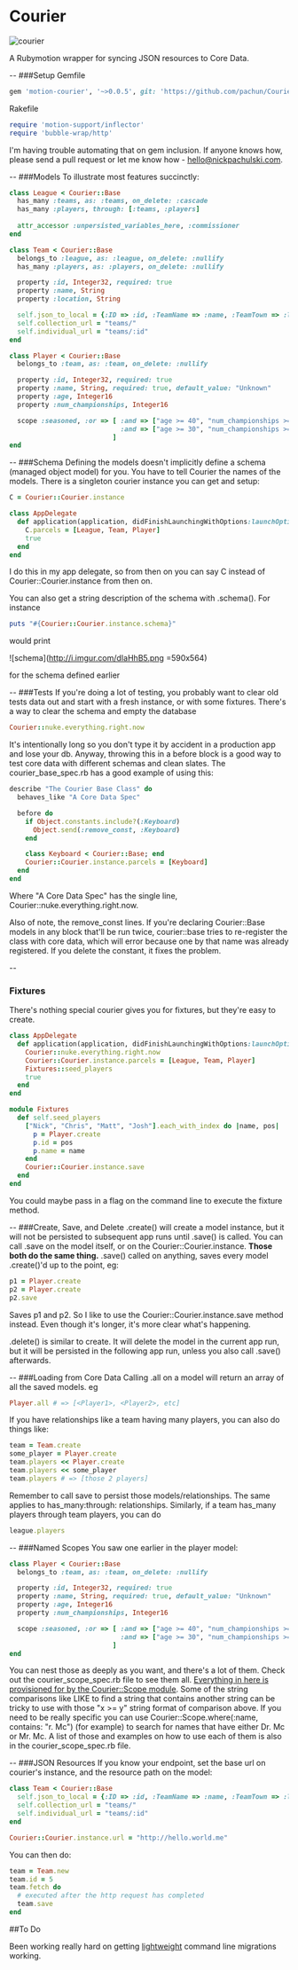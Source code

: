 # Courier
![courier](http://i.imgur.com/oPRkxzL.png)

A Rubymotion wrapper for syncing JSON resources to Core Data.

--
###Setup
Gemfile

```ruby
gem 'motion-courier', '~>0.0.5', git: 'https://github.com/pachun/Courier'
```

Rakefile

```ruby
require 'motion-support/inflector'
require 'bubble-wrap/http'
```

I'm having trouble automating that on gem inclusion. If anyone knows how, please send a pull request or let me know how - hello@nickpachulski.com.

--
###Models
To illustrate most features succinctly:

```ruby
class League < Courier::Base
  has_many :teams, as: :teams, on_delete: :cascade
  has_many :players, through: [:teams, :players]
  
  attr_accessor :unpersisted_variables_here, :commissioner
end

class Team < Courier::Base
  belongs_to :league, as: :league, on_delete: :nullify
  has_many :players, as: :players, on_delete: :nullify

  property :id, Integer32, required: true
  property :name, String
  property :location, String

  self.json_to_local = {:ID => :id, :TeamName => :name, :TeamTown => :location}
  self.collection_url = "teams/"
  self.individual_url = "teams/:id"
end

class Player < Courier::Base
  belongs_to :team, as: :team, on_delete: :nullify

  property :id, Integer32, required: true
  property :name, String, required: true, default_value: "Unknown"
  property :age, Integer16
  property :num_championships, Integer16

  scope :seasoned, :or => [ :and => ["age >= 40", "num_championships >= 2"],
                            :and => ["age >= 30", "num_championships >= 4"],
                          ]
end
```
--
###Schema
Defining the models doesn't implicitly define a schema (managed object model) for you. You have to tell Courier the names of the models. There is a singleton courier instance you can get and setup:

```ruby
C = Courier::Courier.instance

class AppDelegate
  def application(application, didFinishLaunchingWithOptions:launchOptions)
    C.parcels = [League, Team, Player]
    true
  end
end
```
I do this in my app delegate, so from then on you can say C instead of Courier::Courier.instance from then on.

You can also get a string description of the schema with .schema(). For instance

```ruby
puts "#{Courier::Courier.instance.schema}"
```
would print

![schema](http://i.imgur.com/dIaHhB5.png =590x564)

for the schema defined earlier

--
###Tests
If you're doing a lot of testing, you probably want to clear old tests data out and start with a fresh instance, or with some fixtures. There's a way to clear the schema and empty the database

```ruby
Courier::nuke.everything.right.now
```

It's intentionally long so you don't type it by accident in a production app and lose your db. Anyway, throwing this in a before block is a good way to test core data with different schemas and clean slates. The courier_base_spec.rb has a good example of using this:

```ruby
describe "The Courier Base Class" do
  behaves_like "A Core Data Spec"

  before do
    if Object.constants.include?(:Keyboard)
      Object.send(:remove_const, :Keyboard)
    end

    class Keyboard < Courier::Base; end
    Courier::Courier.instance.parcels = [Keyboard]
  end
end
```

Where "A Core Data Spec" has the single line, Courier::nuke.everything.right.now. 

Also of note, the remove_const lines. If you're declaring Courier::Base models in any block that'll be run twice, courier::base tries to re-register the class with core data, which will error because one by that name was already registered. If you delete the constant, it fixes the problem.

--
### Fixtures
There's nothing special courier gives you for fixtures, but they're easy to create.

```ruby
class AppDelegate
  def application(application, didFinishLaunchingWithOptions:launchOptions)
  	Courier::nuke.everything.right.now
    Courier::Courier.instance.parcels = [League, Team, Player]
    Fixtures::seed_players
    true
  end
end

module Fixtures
  def self.seed_players
    ["Nick", "Chris", "Matt", "Josh"].each_with_index do |name, pos|
      p = Player.create
      p.id = pos
      p.name = name
    end
    Courier::Courier.instance.save
  end
end
```

You could maybe pass in a flag on the command line to execute the fixture method.

--
###Create, Save, and Delete
.create() will create a model instance, but it will not be persisted to subsequent app runs until .save() is called. You can call .save on the model itself, or on the Courier::Courier.instance. __Those both do the same thing.__ .save() called on anything, saves every model .create()'d up to the point, eg:

```ruby
p1 = Player.create
p2 = Player.create
p2.save
```

Saves p1 and p2. So I like to use the Courier::Courier.instance.save method instead. Even though it's longer, it's more clear what's happening.

.delete() is similar to create. It will delete the model in the current app run, but it will be persisted in the following app run, unless you also call .save() afterwards.

--
###Loading from Core Data
Calling .all on a model will return an array of all the saved models. eg

```ruby
Player.all # => [<Player1>, <Player2>, etc]
```

If you have relationships like a team having many players, you can also do things like:

```ruby
team = Team.create
some_player = Player.create
team.players << Player.create
team.players << some_player
team.players # => [those 2 players]
```

Remember to call save to persist those models/relationships. The same applies to has_many:through: relationships. Similarly, if a team has_many players through team players, you can do

```ruby
league.players
```

--
###Named Scopes
You saw one earlier in the player model:

```ruby
class Player < Courier::Base
  belongs_to :team, as: :team, on_delete: :nullify

  property :id, Integer32, required: true
  property :name, String, required: true, default_value: "Unknown"
  property :age, Integer16
  property :num_championships, Integer16

  scope :seasoned, :or => [ :and => ["age >= 40", "num_championships >= 2"],
                            :and => ["age >= 30", "num_championships >= 4"],
                          ]
end
```

You can nest those as deeply as you want, and there's a lot of them. Check out the courier_scope_spec.rb file to see them all. [Everything in here is provisioned for by the Courier::Scope module](https://developer.apple.com/library/mac/documentation/cocoa/conceptual/predicates/Articles/pSyntax.html). Some of the string comparisons like LIKE to find a string that contains another string can be tricky to use with those "x >= y" string format of comparison above. If you need to be really specific you can use Courier::Scope.where(:name, contains: "r. Mc") (for example) to search for names that have either Dr. Mc or Mr. Mc. A list of those and examples on how to use each of them is also in the courier_scope_spec.rb file.

--
###JSON Resources
If you know your endpoint, set the base url on courier's instance, and the resource path on the model:

```ruby
class Team < Courier::Base
  self.json_to_local = {:ID => :id, :TeamName => :name, :TeamTown => :location}
  self.collection_url = "teams/"
  self.individual_url = "teams/:id"
end

Courier::Courier.instance.url = "http://hello.world.me"
```

You can then do:

```ruby
team = Team.new
team.id = 5
team.fetch do
  # executed after the http request has completed
  team.save
end
```

##To Do

Been working really hard on getting [lightweight](https://developer.apple.com/library/ios/documentation/cocoa/conceptual/CoreDataVersioning/Articles/vmLightweightMigration.html) command line migrations working.

